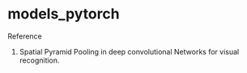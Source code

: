 # models_pytorch

Reference

1. Spatial Pyramid Pooling in deep convolutional Networks for visual recognition.

